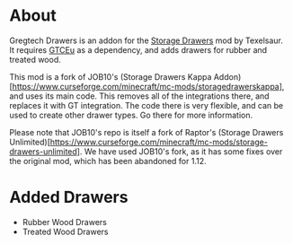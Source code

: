 About
==================
Gregtech Drawers is an addon for the [Storage Drawers](https://www.curseforge.com/minecraft/mc-mods/storage-drawers) mod by Texelsaur.  
It requires [GTCEu](https://www.curseforge.com/minecraft/mc-mods/gregtech-ce-unofficial) as a dependency, and adds drawers for rubber and treated wood.

This mod is a fork of JOB10's (Storage Drawers Kappa Addon)[https://www.curseforge.com/minecraft/mc-mods/storagedrawerskappa], and uses its main code. This removes all of the integrations there, and replaces it with GT integration. The code there is very flexible, and can be used to create other drawer types. Go there for more information. 

Please note that JOB10's repo is itself a fork of Raptor's (Storage Drawers Unlimited)[https://www.curseforge.com/minecraft/mc-mods/storage-drawers-unlimited]. We have used JOB10's fork, as it has some fixes over the original mod, which has been abandoned for 1.12.

Added Drawers
==================
* Rubber Wood Drawers
* Treated Wood Drawers



